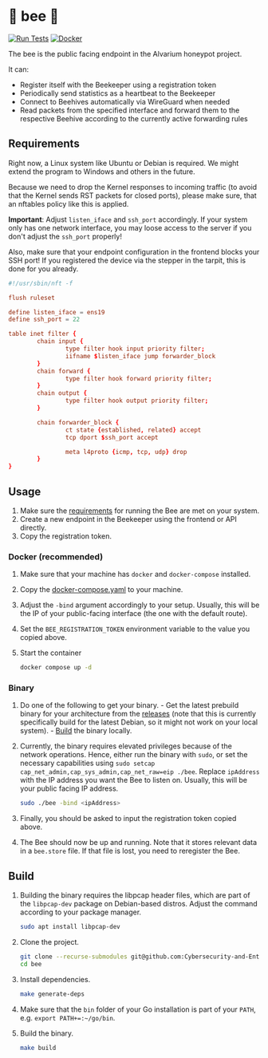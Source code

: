 # 🐝 bee 🐝

[![Run Tests](https://github.com/Cybersecurity-and-Enterprise-Security/bee/actions/workflows/test.yaml/badge.svg)](https://github.com/Cybersecurity-and-Enterprise-Security/bee/actions/workflows/test.yaml)
[![Docker](https://github.com/Cybersecurity-and-Enterprise-Security/bee/actions/workflows/docker.yaml/badge.svg)](https://github.com/Cybersecurity-and-Enterprise-Security/bee/actions/workflows/docker.yaml)

The bee is the public facing endpoint in the Alvarium honeypot project.

It can:

- Register itself with the Beekeeper using a registration token
- Periodically send statistics as a heartbeat to the Beekeeper
- Connect to Beehives automatically via WireGuard when needed
- Read packets from the specified interface and forward them to the respective Beehive according to the currently active forwarding rules

## Requirements

Right now, a Linux system like Ubuntu or Debian is required.
We might extend the program to Windows and others in the future.

Because we need to drop the Kernel responses to incoming traffic (to avoid that the Kernel sends RST packets for closed ports), please make sure, that an nftables policy like this is applied.

**Important**: Adjust `listen_iface` and `ssh_port` accordingly.
If your system only has one network interface, you may loose access to the server if you don't adjust the `ssh_port` properly!

Also, make sure that your endpoint configuration in the frontend blocks your SSH port!
If you registered the device via the stepper in the tarpit, this is done for you already.

```conf
#!/usr/sbin/nft -f

flush ruleset

define listen_iface = ens19
define ssh_port = 22

table inet filter {
        chain input {
                type filter hook input priority filter;
                iifname $listen_iface jump forwarder_block
        }
        chain forward {
                type filter hook forward priority filter;
        }
        chain output {
                type filter hook output priority filter;
        }

        chain forwarder_block {
                ct state {established, related} accept
                tcp dport $ssh_port accept

                meta l4proto {icmp, tcp, udp} drop
        }
}
```

## Usage

1. Make sure the [requirements](#requirements) for running the Bee are met on your system.
1. Create a new endpoint in the Beekeeper using the frontend or API directly.
1. Copy the registration token.

### Docker (recommended)

1. Make sure that your machine has `docker` and `docker-compose` installed.
1. Copy the [docker-compose.yaml](./docker-compose.yaml) to your machine.
1. Adjust the `-bind` argument accordingly to your setup. Usually, this will be the IP of your public-facing interface (the one with the default route).
1. Set the `BEE_REGISTRATION_TOKEN` environment variable to the value you copied above.
1. Start the container

    ```bash
    docker compose up -d
    ```

### Binary

1. Do one of the following to get your binary.
        - Get the latest prebuild binary for your architecture from the [releases](https://github.com/Cybersecurity-and-Enterprise-Security/bee/releases) (note that this is currently specifically build for the latest Debian, so it might not work on your local system).
        - [Build](#build) the binary locally.
1. Currently, the binary requires elevated privileges because of the network operations. Hence, either run the binary with `sudo`, or set the necessary capabilities using `sudo setcap cap_net_admin,cap_sys_admin,cap_net_raw=eip ./bee`. Replace `ipAddress` with the IP address you want the Bee to listen on. Usually, this will be your public facing IP address.

    ```bash
    sudo ./bee -bind <ipAddress>
    ```

1. Finally, you should be asked to input the registration token copied above.
1. The Bee should now be up and running. Note that it stores relevant data in a `bee.store` file. If that file is lost, you need to reregister the Bee.

## Build

1. Building the binary requires the libpcap header files, which are part of the `libpcap-dev` package on Debian-based distros. Adjust the command according to your package manager.

    ```bash
    sudo apt install libpcap-dev
    ```

1. Clone the project.

    ```bash
    git clone --recurse-submodules git@github.com:Cybersecurity-and-Enterprise-Security/bee.git
    cd bee
    ```

1. Install dependencies.

    ```bash
    make generate-deps
    ```

1. Make sure that the `bin` folder of your Go installation is part of your `PATH`, e.g. `export PATH+=:~/go/bin`.
1. Build the binary.

    ```bash
    make build
    ```
